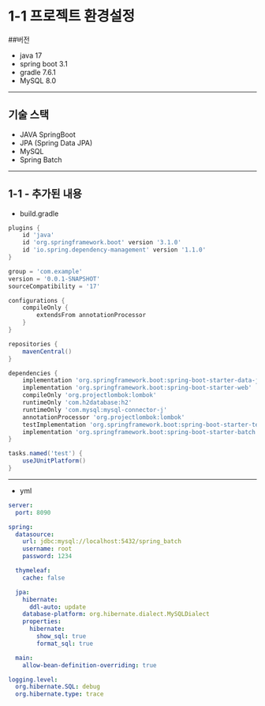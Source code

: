 # 1-1 프로젝트 환경설정

##버전
- java 17
- spring boot 3.1
- gradle 7.6.1
- MySQL 8.0   


---

## 기술 스택
- JAVA SpringBoot
- JPA (Spring Data JPA)
- MySQL
- Spring Batch



---
## 1-1 - 추가된 내용
- build.gradle
```gradle
plugins {
    id 'java'
    id 'org.springframework.boot' version '3.1.0'
    id 'io.spring.dependency-management' version '1.1.0'
}

group = 'com.example'
version = '0.0.1-SNAPSHOT'
sourceCompatibility = '17'

configurations {
    compileOnly {
        extendsFrom annotationProcessor
    }
}

repositories {
    mavenCentral()
}

dependencies {
    implementation 'org.springframework.boot:spring-boot-starter-data-jpa'
    implementation 'org.springframework.boot:spring-boot-starter-web'
    compileOnly 'org.projectlombok:lombok'
    runtimeOnly 'com.h2database:h2'
    runtimeOnly 'com.mysql:mysql-connector-j'
    annotationProcessor 'org.projectlombok:lombok'
    testImplementation 'org.springframework.boot:spring-boot-starter-test'
    implementation 'org.springframework.boot:spring-boot-starter-batch'
}

tasks.named('test') {
    useJUnitPlatform()
}

```  

---
- yml
```yaml
server:
  port: 8090

spring:
  datasource:
    url: jdbc:mysql://localhost:5432/spring_batch
    username: root
    password: 1234

  thymeleaf:
    cache: false

  jpa:
    hibernate:
      ddl-auto: update
    database-platform: org.hibernate.dialect.MySQLDialect
    properties:
      hibernate:
        show_sql: true
        format_sql: true

  main:
    allow-bean-definition-overriding: true

logging.level:
  org.hibernate.SQL: debug
  org.hibernate.type: trace


```




